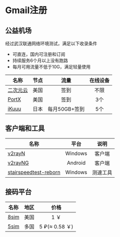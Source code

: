 # Gmail注册

## 公益机场 
经过武汉联通网络环境测试，满足以下收录条件
- 可直连，国内可注册和订阅
- 持续服务6个月以上没有跑路
- 每月可用流量不低于10G，满足轻量使用

| 名称 | 节点 | 流量 | 在线设备 |
| --- | :---: | :---: | :---: |
| [二次元云](https://owo.ecycloud.com/auth/register?code=cvvg) | 美国 | 签到 | 不限|
| [PortX](https://ebyu.one/auth/register?code=gzHS) | 美国 | 签到 | 3个 |
| [iKuuu](https://ikuuu.dev/auth/register) | 日本 | 每月50GB+签到 | 5个 |

## 客户端和工具

| 名称 | 平台 |  说明 | 
| --- | :---: |  :---: | 
| [v2rayN](https://github.com/2dust/v2rayN/) | Windows | 客户端 |
| [v2rayNG](https://github.com/2dust/v2rayNG/) | Android | 客户端 |
| [stairspeedtest-reborn](https://github.com/tindy2013/stairspeedtest-reborn) | Windows | 测速工具 |

## 接码平台

| 名称 | 地区 | 价格 | 
| --- | :---: |  :---: | 
| [8sim](https://8sim.top/) | 美国 | 1 ￥ |
| [5sim](https://5sim.net/) | 多国 | 5 ₽(≈ 0.58 ￥) |
